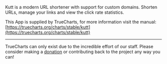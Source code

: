 Kutt is a modern URL shortener with support for custom domains. Shorten URLs, manage your links and view the click rate statistics.

This App is supplied by TrueCharts, for more information visit the manual: [https://truecharts.org/charts/stable/kutt](https://truecharts.org/charts/stable/kutt)

---

TrueCharts can only exist due to the incredible effort of our staff.
Please consider making a [donation](https://truecharts.org/about/sponsor) or contributing back to the project any way you can!
